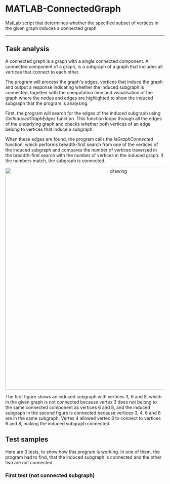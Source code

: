 # MATLAB-ConnectedGraph
MatLab script that determines whether the specified subset of vertices in the given graph induces a connected graph

---

## Task analysis

A connected graph is a graph with a single connected component. A connected component of a graph, is a subgraph of a graph that includes all vertices that connect to each other.

The program will process the graph's edges, vertices that induce the graph and output a response indicating whether the induced subgraph is connected, together with the computation time and visualisation of the graph where the nodes and edges are highlighted to show the induced subgraph that the program is analysing.

First, the program will search for the edges of the induced subgraph using <i>GetInducedGraphEdges</i> function. This function loops through all the edges of the underlying graph and checks whether both vertices of an edge belong to vertices that induce a subgraph. 

When these edges are found, the program calls the <i>IsGraphConnected</i> function, which performs breadth-first search from one of the vertices of the induced subgraph and compares the number of vertices traversed in the breadth-first search with the number of vertices in the induced graph. If the numbers match, the subgraph is connected.

<p align="center">
  <img src="https://github.com/devJUKI/MATLAB-ConnectedGraph/blob/main/img1.png" alt="drawing" width="700"/>
</p>
  
The first figure shows an induced subgraph with vertices 3, 6 and 8, which in the given graph is not connected because vertex 3 does not belong to the same connected component as vertices 6 and 8, and the induced subgraph in the second figure is connected because vertices 3, 4, 6 and 8 are in the same subgraph. Vertex 4 allowed vertex 3 to connect to vertices 6 and 8, making the induced subgraph connected.

## Test samples

Here are 3 tests, to show how this program is working. In one of them, the program had to find, that the induced subgraph is connected and the other two are not connected.

### First test (not connected subgraph)

